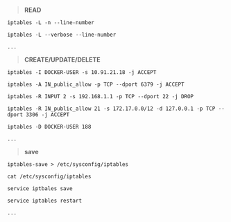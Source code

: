 > **READ**

`iptables -L -n --line-number`

`iptables -L --verbose --line-number`

`...`

> **CREATE/UPDATE/DELETE**

`iptables -I DOCKER-USER -s 10.91.21.18 -j ACCEPT`

`iptables -A IN_public_allow -p TCP --dport 6379 -j ACCEPT`

`iptables -R INPUT 2 -s 192.168.1.1 -p TCP --dport 22 -j DROP`

`iptables -R IN_public_allow 21 -s 172.17.0.0/12 -d 127.0.0.1 -p TCP --dport 3306 -j ACCEPT`

`iptables -D DOCKER-USER 188`

`...`

> **save**

`iptables-save > /etc/sysconfig/iptables`

`cat /etc/sysconfig/iptables`

`service iptbales save`

`service iptables restart`

`...`
